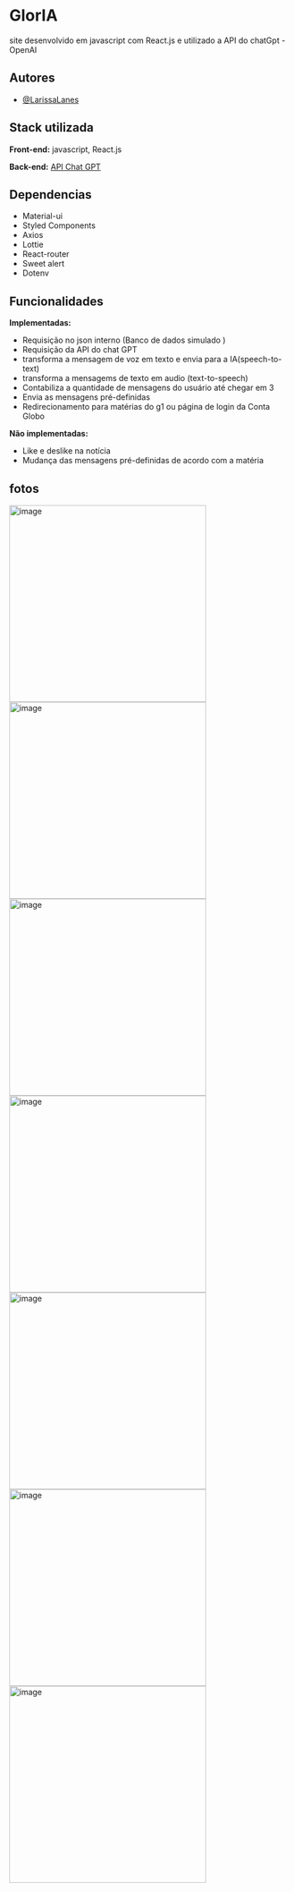 # GlorIA
site desenvolvido em javascript com React.js e utilizado a API do chatGpt - OpenAI

## Autores

- [@LarissaLanes](https://www.github.com/LarissaLanes)

## Stack utilizada

**Front-end:** javascript, React.js

**Back-end:** [API Chat GPT]([https://teachablemachine.withgoogle.com/](https://platform.openai.com/docs/api-reference))

## Dependencias

- Material-ui
- Styled Components
- Axios
- Lottie
- React-router
- Sweet alert
- Dotenv

## Funcionalidades
**Implementadas:** 
- Requisição no json interno (Banco de dados simulado )
- Requisição da API do chat GPT
- transforma a mensagem de voz em texto e envia para a IA(speech-to-text)
- transforma a mensagems de texto em audio (text-to-speech)
- Contabiliza a quantidade de mensagens do usuário até chegar em 3
- Envia as mensagens pré-definidas
- Redirecionamento para matérias do g1 ou página de login da Conta Globo

**Não implementadas:** 
- Like e deslike na notícia
- Mudança das mensagens pré-definidas de acordo com a matéria

## fotos

<img width="352" alt="image" src="https://github.com/LarissaLanes/glorIA_react/assets/91152234/758c3b90-dbc6-4450-b12e-4a912e903359">
<img width="352" alt="image" src="https://github.com/LarissaLanes/glorIA_react/assets/91152234/f04fecf7-3a0c-4289-a597-7c0528b6b4c0">
<img width="352" alt="image" src="https://github.com/LarissaLanes/glorIA_react/assets/91152234/99ee8e14-64f3-43bd-aea1-1cdc5e6095de">
<img width="352" alt="image" src="https://github.com/LarissaLanes/glorIA_react/assets/91152234/b150acc2-3b32-4465-8fe1-fa4be6281ae4">
<img width="352" alt="image" src="https://github.com/LarissaLanes/glorIA_react/assets/91152234/1913905e-3022-4ba7-b195-40bb72f0cc3c">
<img width="352" alt="image" src="https://github.com/LarissaLanes/glorIA_react/assets/91152234/9e2cf605-164f-4cf0-9bd8-bacb0f6cba00">
<img width="352" alt="image" src="https://github.com/LarissaLanes/glorIA_react/assets/91152234/bd6f2d92-c08f-46c3-9a37-1b48656b67a0">








